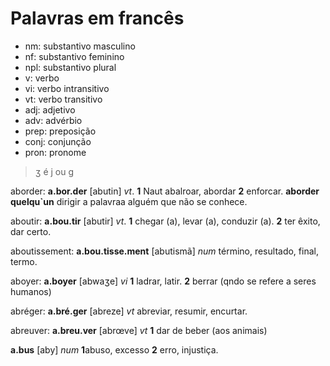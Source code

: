 # Palavras em francês


- nm: substantivo masculino
- nf: substantivo feminino
- npl: substantivo plural
- v: verbo
- vi: verbo intransitivo
- vt: verbo transitivo
- adj: adjetivo
- adv: advérbio
- prep: preposição
- conj: conjunção
- pron: pronome

> ʒ é j ou g

aborder: **a.bor.der** [abutin] *vt*. **1** Naut abalroar, abordar **2** enforcar. 
**aborder quelqu`un** dirigir a palavraa alguém que não se conhece.

aboutir: **a.bou.tir** [abutir] *vt*. **1** chegar (a), levar (a), conduzir (a). 
**2** ter êxito, dar certo.

aboutissement: **a.bou.tisse.ment** [abutismã] *num* término, resultado, final, termo.

aboyer: **a.boyer** [abwaʒe] *vi* **1** ladrar, latir. **2** berrar (qndo se refere a seres humanos)

abréger: **a.bré.ger** [abreze] *vt* abreviar, resumir, encurtar.

abreuver: **a.breu.ver** [abrœve] *vt* **1** dar de beber (aos animais)



**a.bus** [aby] *num* **1**abuso, excesso **2** erro, injustiça.

